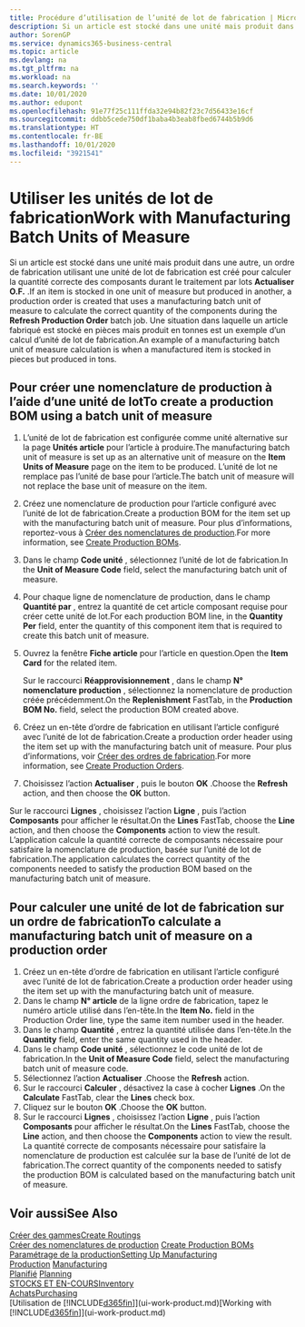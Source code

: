 ```yaml
---
title: Procédure d’utilisation de l’unité de lot de fabrication | Microsoft Docs
description: Si un article est stocké dans une unité mais produit dans une autre, l’ordre de fabrication doit utiliser une unité de lot de fabrication pour calculer la quantité correcte des composants. Une situation dans laquelle un article fabriqué est stocké en pièces mais produit en tonnes est un exemple d’un calcul d’unité de lot de fabrication.
author: SorenGP
ms.service: dynamics365-business-central
ms.topic: article
ms.devlang: na
ms.tgt_pltfrm: na
ms.workload: na
ms.search.keywords: ''
ms.date: 10/01/2020
ms.author: edupont
ms.openlocfilehash: 91e77f25c111ffda32e94b82f23c7d56433e16cf
ms.sourcegitcommit: ddbb5cede750df1baba4b3eab8fbed6744b5b9d6
ms.translationtype: HT
ms.contentlocale: fr-BE
ms.lasthandoff: 10/01/2020
ms.locfileid: "3921541"
---
```

# <a name="work-with-manufacturing-batch-units-of-measure"></a><span data-ttu-id="54f24-104">Utiliser les unités de lot de fabrication</span><span class="sxs-lookup"><span data-stu-id="54f24-104">Work with Manufacturing Batch Units of Measure</span></span>
<span data-ttu-id="54f24-105">Si un article est stocké dans une unité mais produit dans une autre, un ordre de fabrication utilisant une unité de lot de fabrication est créé pour calculer la quantité correcte des composants durant le traitement par lots **Actualiser O.F.** .</span><span class="sxs-lookup"><span data-stu-id="54f24-105">If an item is stocked in one unit of measure but produced in another, a production order is created that uses a manufacturing batch unit of measure to calculate the correct quantity of the components during the **Refresh Production Order** batch job.</span></span> <span data-ttu-id="54f24-106">Une situation dans laquelle un article fabriqué est stocké en pièces mais produit en tonnes est un exemple d’un calcul d’unité de lot de fabrication.</span><span class="sxs-lookup"><span data-stu-id="54f24-106">An example of a manufacturing batch unit of measure calculation is when a manufactured item is stocked in pieces but produced in tons.</span></span>  

## <a name="to-create-a-production-bom-using-a-batch-unit-of-measure"></a><span data-ttu-id="54f24-107">Pour créer une nomenclature de production à l’aide d’une unité de lot</span><span class="sxs-lookup"><span data-stu-id="54f24-107">To create a production BOM using a batch unit of measure</span></span>  
1.  <span data-ttu-id="54f24-108">L’unité de lot de fabrication est configurée comme unité alternative sur la page **Unités article** pour l’article à produire.</span><span class="sxs-lookup"><span data-stu-id="54f24-108">The manufacturing batch unit of measure is set up as an alternative unit of measure on the **Item Units of Measure** page on the item to be produced.</span></span> <span data-ttu-id="54f24-109">L’unité de lot ne remplace pas l’unité de base pour l’article.</span><span class="sxs-lookup"><span data-stu-id="54f24-109">The batch unit of measure will not replace the base unit of measure on the item.</span></span>  
2.  <span data-ttu-id="54f24-110">Créez une nomenclature de production pour l’article configuré avec l’unité de lot de fabrication.</span><span class="sxs-lookup"><span data-stu-id="54f24-110">Create a production BOM for the item set up with the manufacturing batch unit of measure.</span></span> <span data-ttu-id="54f24-111">Pour plus d’informations, reportez-vous à [Créer des nomenclatures de production](production-how-to-create-production-boms.md).</span><span class="sxs-lookup"><span data-stu-id="54f24-111">For more information, see [Create Production BOMs](production-how-to-create-production-boms.md).</span></span>  
3.  <span data-ttu-id="54f24-112">Dans le champ **Code unité** , sélectionnez l’unité de lot de fabrication.</span><span class="sxs-lookup"><span data-stu-id="54f24-112">In the **Unit of Measure Code** field, select the manufacturing batch unit of measure.</span></span>  
4.  <span data-ttu-id="54f24-113">Pour chaque ligne de nomenclature de production, dans le champ **Quantité par** , entrez la quantité de cet article composant requise pour créer cette unité de lot.</span><span class="sxs-lookup"><span data-stu-id="54f24-113">For each production BOM line, in the **Quantity Per** field, enter the quantity of this component item that is required to create this batch unit of measure.</span></span>  
5.  <span data-ttu-id="54f24-114">Ouvrez la fenêtre **Fiche article** pour l’article en question.</span><span class="sxs-lookup"><span data-stu-id="54f24-114">Open the **Item Card** for the related item.</span></span>  

    <span data-ttu-id="54f24-115">Sur le raccourci **Réapprovisionnement** , dans le champ **N° nomenclature production** , sélectionnez la nomenclature de production créée précédemment.</span><span class="sxs-lookup"><span data-stu-id="54f24-115">On the **Replenishment** FastTab, in the **Production BOM No.** field, select the production BOM created above.</span></span>  
6.  <span data-ttu-id="54f24-116">Créez un en-tête d’ordre de fabrication en utilisant l’article configuré avec l’unité de lot de fabrication.</span><span class="sxs-lookup"><span data-stu-id="54f24-116">Create a production order header using the item set up with the manufacturing batch unit of measure.</span></span> <span data-ttu-id="54f24-117">Pour plus d’informations, voir [Créer des ordres de fabrication](production-how-to-create-production-orders.md).</span><span class="sxs-lookup"><span data-stu-id="54f24-117">For more information, see [Create Production Orders](production-how-to-create-production-orders.md).</span></span>  
7.  <span data-ttu-id="54f24-118">Choisissez l’action **Actualiser** , puis le bouton **OK** .</span><span class="sxs-lookup"><span data-stu-id="54f24-118">Choose the **Refresh** action, and then choose  the **OK** button.</span></span>  

<span data-ttu-id="54f24-119">Sur le raccourci **Lignes** , choisissez l’action **Ligne** , puis l’action **Composants** pour afficher le résultat.</span><span class="sxs-lookup"><span data-stu-id="54f24-119">On the **Lines** FastTab, choose the **Line** action, and then choose the **Components** action to view the result.</span></span> <span data-ttu-id="54f24-120">L’application calcule la quantité correcte de composants nécessaire pour satisfaire la nomenclature de production, basée sur l’unité de lot de fabrication.</span><span class="sxs-lookup"><span data-stu-id="54f24-120">The application calculates the correct quantity of the components needed to satisfy the production BOM based on the manufacturing batch unit of measure.</span></span>  

## <a name="to-calculate-a-manufacturing-batch-unit-of-measure-on-a-production-order"></a><span data-ttu-id="54f24-121">Pour calculer une unité de lot de fabrication sur un ordre de fabrication</span><span class="sxs-lookup"><span data-stu-id="54f24-121">To calculate a manufacturing batch unit of measure on a production order</span></span>  
1.  <span data-ttu-id="54f24-122">Créez un en-tête d’ordre de fabrication en utilisant l’article configuré avec l’unité de lot de fabrication.</span><span class="sxs-lookup"><span data-stu-id="54f24-122">Create a production order header using the item set up with the manufacturing batch unit of measure.</span></span>  
2.  <span data-ttu-id="54f24-123">Dans le champ **N° article** de la ligne ordre de fabrication, tapez le numéro article utilisé dans l’en-tête.</span><span class="sxs-lookup"><span data-stu-id="54f24-123">In the **Item No.** field in the Production Order line, type the same item number used in the header.</span></span>  
3.  <span data-ttu-id="54f24-124">Dans le champ **Quantité** , entrez la quantité utilisée dans l’en-tête.</span><span class="sxs-lookup"><span data-stu-id="54f24-124">In the **Quantity** field, enter the same quantity used in the header.</span></span>  
4.  <span data-ttu-id="54f24-125">Dans le champ **Code unité** , sélectionnez le code unité de lot de fabrication.</span><span class="sxs-lookup"><span data-stu-id="54f24-125">In the **Unit of Measure Code** field, select the manufacturing batch unit of measure code.</span></span>  
5.  <span data-ttu-id="54f24-126">Sélectionnez l’action **Actualiser** .</span><span class="sxs-lookup"><span data-stu-id="54f24-126">Choose the **Refresh** action.</span></span>
6.  <span data-ttu-id="54f24-127">Sur le raccourci **Calculer** , désactivez la case à cocher **Lignes** .</span><span class="sxs-lookup"><span data-stu-id="54f24-127">On the **Calculate** FastTab, clear the **Lines** check box.</span></span>  
7.  <span data-ttu-id="54f24-128">Cliquez sur le bouton **OK** .</span><span class="sxs-lookup"><span data-stu-id="54f24-128">Choose the **OK** button.</span></span>  
8.  <span data-ttu-id="54f24-129">Sur le raccourci **Lignes** , choisissez l’action **Ligne** , puis l’action **Composants** pour afficher le résultat.</span><span class="sxs-lookup"><span data-stu-id="54f24-129">On the **Lines** FastTab, choose the **Line** action, and then choose the **Components** action to view the result.</span></span> <span data-ttu-id="54f24-130">La quantité correcte de composants nécessaire pour satisfaire la nomenclature de production est calculée sur la base de l’unité de lot de fabrication.</span><span class="sxs-lookup"><span data-stu-id="54f24-130">The correct quantity of the components needed to satisfy the production BOM is calculated based on the manufacturing batch unit of measure.</span></span>  

## <a name="see-also"></a><span data-ttu-id="54f24-131">Voir aussi</span><span class="sxs-lookup"><span data-stu-id="54f24-131">See Also</span></span>  
[<span data-ttu-id="54f24-132">Créer des gammes</span><span class="sxs-lookup"><span data-stu-id="54f24-132">Create Routings</span></span>](production-how-to-create-routings.md)  
<span data-ttu-id="54f24-133">[Créer des nomenclatures de production](production-how-to-create-production-boms.md)   </span><span class="sxs-lookup"><span data-stu-id="54f24-133">[Create Production BOMs](production-how-to-create-production-boms.md)   </span></span>  
[<span data-ttu-id="54f24-134">Paramétrage de la production</span><span class="sxs-lookup"><span data-stu-id="54f24-134">Setting Up Manufacturing</span></span>](production-configure-production-processes.md)  
<span data-ttu-id="54f24-135">[Production](production-manage-manufacturing.md)  </span><span class="sxs-lookup"><span data-stu-id="54f24-135">[Manufacturing](production-manage-manufacturing.md)  </span></span>  
<span data-ttu-id="54f24-136">[Planifié](production-planning.md) </span><span class="sxs-lookup"><span data-stu-id="54f24-136">[Planning](production-planning.md) </span></span>  
[<span data-ttu-id="54f24-137">STOCKS ET EN-COURS</span><span class="sxs-lookup"><span data-stu-id="54f24-137">Inventory</span></span>](inventory-manage-inventory.md)  
[<span data-ttu-id="54f24-138">Achats</span><span class="sxs-lookup"><span data-stu-id="54f24-138">Purchasing</span></span>](purchasing-manage-purchasing.md)  
<span data-ttu-id="54f24-139">[Utilisation de [!INCLUDE[d365fin](includes/d365fin_md.md)]](ui-work-product.md)</span><span class="sxs-lookup"><span data-stu-id="54f24-139">[Working with [!INCLUDE[d365fin](includes/d365fin_md.md)]](ui-work-product.md)</span></span>  
